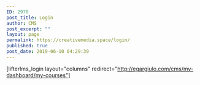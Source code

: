 ```yaml
---
ID: 2970
post_title: Login
author: CMS
post_excerpt: ""
layout: page
permalink: https://creativemedia.space/login/
published: true
post_date: 2019-06-10 04:29:39
---
```

<!-- wp:shortcode -->
[lifterlms_login layout="columns" redirect="http://egargiulo.com/cms/my-dashboard/my-courses"]
<!-- /wp:shortcode -->